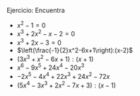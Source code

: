 Ejercicio: Encuentra 
- $x^2-1 = 0$
- $x^3+2x^2-x-2 = 0$
- $x^3+2x-3 = 0$
- $\left(\frac{-1}{2}x^2-6x+1\right):(x-2)$
- $(3x^3+x^2-6x+1):(x+1)$
- $x^6-9x^5+24x^4-20x^3$
- $-2x^5-4x^4+22x^3+24x^2-72x$
- $(5x^4-3x^3+2x^2-7x+3) : (x-1)$
